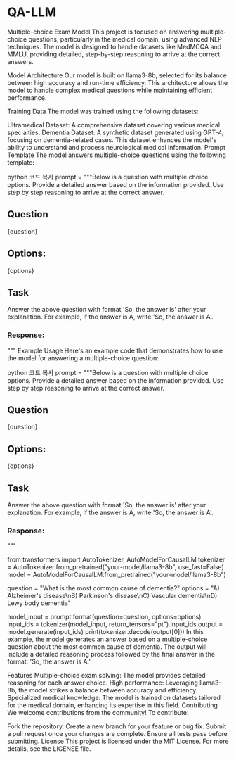 # QA-LLM
Multiple-choice Exam Model
This project is focused on answering multiple-choice questions, particularly in the medical domain, using advanced NLP techniques. The model is designed to handle datasets like MedMCQA and MMLU, providing detailed, step-by-step reasoning to arrive at the correct answers.

Model Architecture
Our model is built on llama3-8b, selected for its balance between high accuracy and run-time efficiency. This architecture allows the model to handle complex medical questions while maintaining efficient performance.

Training Data
The model was trained using the following datasets:

Ultramedical Dataset: A comprehensive dataset covering various medical specialties.
Dementia Dataset: A synthetic dataset generated using GPT-4, focusing on dementia-related cases. This dataset enhances the model's ability to understand and process neurological medical information.
Prompt Template
The model answers multiple-choice questions using the following template:

python
코드 복사
prompt = """Below is a question with multiple choice options. Provide a detailed answer based on the information provided. Use step by step reasoning to arrive at the correct answer.

## Question
{question}

## Options:
{options}

## Task
Answer the above question with format 'So, the answer is' after your explanation. For example, if the answer is A, write 'So, the answer is A'.

### Response:
"""
Example Usage
Here's an example code that demonstrates how to use the model for answering a multiple-choice question:

python
코드 복사
prompt = """Below is a question with multiple choice options. Provide a detailed answer based on the information provided. Use step by step reasoning to arrive at the correct answer.

## Question
{question}

## Options:
{options}

## Task
Answer the above question with format 'So, the answer is' after your explanation. For example, if the answer is A, write 'So, the answer is A'.

### Response:
"""

from transformers import AutoTokenizer, AutoModelForCausalLM
tokenizer = AutoTokenizer.from_pretrained("your-model/llama3-8b", use_fast=False)
model = AutoModelForCausalLM.from_pretrained("your-model/llama3-8b")

question = "What is the most common cause of dementia?"
options = "A) Alzheimer's disease\nB) Parkinson's disease\nC) Vascular dementia\nD) Lewy body dementia"

model_input = prompt.format(question=question, options=options)
input_ids = tokenizer(model_input, return_tensors="pt").input_ids
output = model.generate(input_ids)
print(tokenizer.decode(output[0]))
In this example, the model generates an answer based on a multiple-choice question about the most common cause of dementia. The output will include a detailed reasoning process followed by the final answer in the format: 'So, the answer is A.'

Features
Multiple-choice exam solving: The model provides detailed reasoning for each answer choice.
High performance: Leveraging llama3-8b, the model strikes a balance between accuracy and efficiency.
Specialized medical knowledge: The model is trained on datasets tailored for the medical domain, enhancing its expertise in this field.
Contributing
We welcome contributions from the community! To contribute:

Fork the repository.
Create a new branch for your feature or bug fix.
Submit a pull request once your changes are complete.
Ensure all tests pass before submitting.
License
This project is licensed under the MIT License. For more details, see the LICENSE file.

